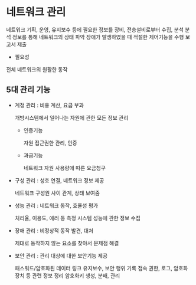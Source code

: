 # 네트워크 관리

네트워크 기획, 운영, 유지보수 등에 필요한 정보를
장비, 전송설비로부터 수집, 분석
분석 정보를 통해 네트워크의 상태 파악
장애가 발생하였을 때 적절한 제어기능을 수행
보고서 제출

* 필요성

전체 네트워크의 원활한 동작

## 5대 관리 기능

* 계정 관리 : 비용 계산, 요금 부과

    개방시스템에서 일어나는 자원에 관한 모든 정보 관리

  * 인증기능

    자원 접근권한 관리, 인증

  * 과금기능

    네트워크 자원 사용량에 따른 요금청구

* 구성 관리 : 성호 연결, 네트워크 정보 제공

    네트워크 구성원 사이 관계, 상태 보여줌

* 성능 관리 : 네트워크 동작, 효율성 평가

    처리율, 이용도, 에러 등 측정
    시스템 성능에 관한 정보 수집

* 장애 관리 : 비정상적 동작 발견, 대처

    제대로 동작하지 않는 요소를 찾아서 문제점 해결

* 보안 관리 : 관리 대상에 대한 보안기능 제공

    패스워드/암호화된 데이터 링크 유지보수, 보안 행위 기록
    접속 권한, 로그, 암호화 장치 등 관련 정보 정리
    암호화키 생성, 분배, 관리
